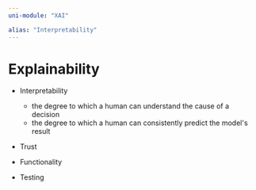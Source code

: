 ```yaml
---
uni-module: "XAI"

alias: "Interpretability"
---
```

# Explainability

- Interpretability

  - the degree to which a human can understand the cause of a decision
  - the degree to which a human can consistently predict the model's result

- Trust
- Functionality
- Testing


